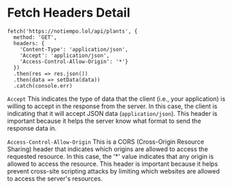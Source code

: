 # Fetch Headers Detail

```
fetch('https://notiempo.lol/api/plants', {
  method: 'GET',
  headers: {
    'Content-Type': 'application/json',
    'Accept': 'application/json',
    'Access-Control-Allow-Origin': '*'}      
  })
  .then(res => res.json())
  .then(data => setData(data))
  .catch(console.err)    
```

`Accept`
This indicates the type of data that the client (i.e., your application) is willing to accept in the response from the server. In this case, the client is indicating that it will accept JSON data (`application/json`). This header is important because it helps the server know what format to send the response data in.

`Access-Control-Allow-Origin` 
This is a CORS (Cross-Origin Resource Sharing) header that indicates which origins are allowed to access the requested resource. In this case, the '*' value indicates that any origin is allowed to access the resource. This header is important because it helps prevent cross-site scripting attacks by limiting which websites are allowed to access the server's resources.